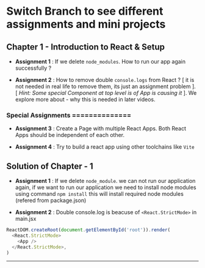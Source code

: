 # Switch Branch to see different assignments and mini projects

## Chapter 1 - Introduction to React & Setup

  
- **Assignment 1** : If we delete `node_modules`. How to run our app again successfully ?


- **Assignment 2** : How to remove double `console.logs` from React ? [ it is not needed in real life to remove them, its just an assignment problem ].  [ *Hint: Some special Component at top level is of App is causing it* ]. We explore more about  - why this is needed in later videos.

### Special Assignments ==============

- **Assignment 3** : Create a Page with multiple React Apps. Both React Apps should be independent of each other.

- **Assignment 4** : Try to build a react app using other toolchains like `Vite`

## Solution of Chapter - 1

- **Assignment 1** : If we delete `node_module`. we can not run our application again, if we want to run our application we need to install node modules using command `npm install` this will install required node modules (refered from package.json)

- **Assignment 2** : Double console.log is beacuse of 
`<React.StrictMode>` in main.jsx
```javascript
ReactDOM.createRoot(document.getElementById('root')).render(
  <React.StrictMode>
    <App />
  </React.StrictMode>,
)
```



---